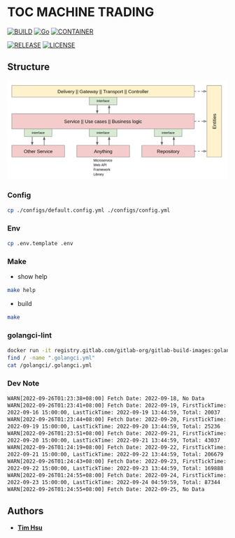 # TOC MACHINE TRADING

[![BUILD](https://img.shields.io/github/actions/workflow/status/ToC-Taiwan/toc-machine-trading/main.yml?style=for-the-badge&logo=github)](https://github.com/ToC-Taiwan/toc-machine-trading/actions/workflows/main.yml)
[![Go](https://img.shields.io/github/go-mod/go-version/ToC-Taiwan/toc-machine-trading?style=for-the-badge&logo=go)](https://golang.org)
[![CONTAINER](https://img.shields.io/badge/Container-Docker-blue?style=for-the-badge&logo=docker&logoColor=blue)](https://www.docker.com/)

[![RELEASE](https://img.shields.io/github/release/ToC-Taiwan/toc-machine-trading?style=for-the-badge)](https://github.com/golangci/golangci-lint/releases/latest)
[![LICENSE](https://img.shields.io/github/license/ToC-Taiwan/toc-machine-trading?style=for-the-badge)](/LICENSE)

## Structure

![Example](docs/img/layers.png)

### Config

```sh
cp ./configs/default.config.yml ./configs/config.yml
```

### Env

```sh
cp .env.template .env
```

### Make

- show help

```sh
make help
```

- build

```sh
make
```

### golangci-lint

```sh
docker run -it registry.gitlab.com/gitlab-org/gitlab-build-images:golangci-lint-alpine bash
find / -name ".golangci.yml"
cat /golangci/.golangci.yml
```

### Dev Note

```log
WARN[2022-09-26T01:23:38+08:00] Fetch Date: 2022-09-18, No Data
WARN[2022-09-26T01:23:41+08:00] Fetch Date: 2022-09-19, FirstTickTime: 2022-09-16 15:00:00, LastTickTime: 2022-09-19 13:44:59, Total: 20037
WARN[2022-09-26T01:23:44+08:00] Fetch Date: 2022-09-20, FirstTickTime: 2022-09-19 15:00:00, LastTickTime: 2022-09-20 13:44:59, Total: 25236
WARN[2022-09-26T01:23:51+08:00] Fetch Date: 2022-09-21, FirstTickTime: 2022-09-20 15:00:00, LastTickTime: 2022-09-21 13:44:59, Total: 43037
WARN[2022-09-26T01:24:19+08:00] Fetch Date: 2022-09-22, FirstTickTime: 2022-09-21 15:00:00, LastTickTime: 2022-09-22 13:44:59, Total: 206679
WARN[2022-09-26T01:24:43+08:00] Fetch Date: 2022-09-23, FirstTickTime: 2022-09-22 15:00:00, LastTickTime: 2022-09-23 13:44:59, Total: 169888
WARN[2022-09-26T01:24:55+08:00] Fetch Date: 2022-09-24, FirstTickTime: 2022-09-23 15:00:00, LastTickTime: 2022-09-24 04:59:59, Total: 87344
WARN[2022-09-26T01:24:55+08:00] Fetch Date: 2022-09-25, No Data
```

## Authors

- [**Tim Hsu**](https://github.com/Chindada)
